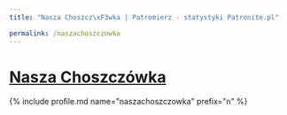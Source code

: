 ```yaml
---
title: "Nasza Choszcz\xF3wka | Patromierz - statystyki Patronite.pl"

permalink: /naszachoszczowka
---
```


# [Nasza Choszczówka](https://patronite.pl/naszachoszczowka)

{% include profile.md name="naszachoszczowka" prefix="n" %}
